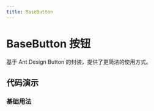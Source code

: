 ```yaml
---
title: BaseButton
---
```


# BaseButton 按钮

基于 Ant Design Button 的封装，提供了更简洁的使用方式。

## 代码演示

### 基础用法

<code src="./demo/basic.tsx" title="基础用法" desc="展示了按钮的基本使用方法，包括不同类型和尺寸。"></code>
